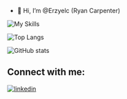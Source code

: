 - 👋 Hi, I’m @Erzyelc (Ryan Carpenter)

<!---
Erzyelc/Erzyelc is a ✨ special ✨ repository because its `README.md` (this file) appears on your GitHub profile.
You can click the Preview link to take a look at your changes.
--->

![My Skills](https://skillicons.dev/icons?i=js,tailwind,react,next,git,github)

![Top Langs](https://github-readme-stats.vercel.app/api/top-langs/?username=Erzyelc&theme=tokyonight)

![GitHub stats](https://github-readme-stats.vercel.app/api?username=Erzyelc&show_icons=true&theme=tokyonight)

## Connect with me:
[![linkedin](https://skillicons.dev/icons?i=linkedin)](https://ryanjcarpenter)
